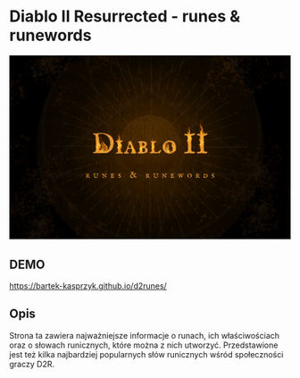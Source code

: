 # Diablo II Resurrected - runes & runewords

![logo Diablo](/images/share1.png)

## DEMO

https://bartek-kasprzyk.github.io/d2runes/

## Opis

Strona ta zawiera najważniejsze informacje o runach, ich właściwościach oraz o słowach runicznych, które można z nich utworzyć. Przedstawione jest też kilka najbardziej popularnych słów runicznych wśród społeczności graczy D2R.
